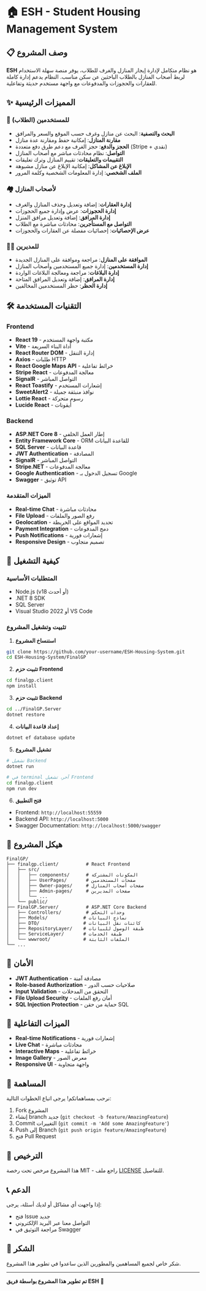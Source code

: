 # 🏠 ESH - Student Housing Management System

## 📋 وصف المشروع

**ESH** هو نظام متكامل لإدارة إيجار المنازل والغرف للطلاب، يوفر منصة سهلة الاستخدام لربط أصحاب المنازل بالطلاب الباحثين عن سكن مناسب. النظام يدعم إدارة كاملة للعقارات والحجوزات والمدفوعات مع واجهة مستخدم حديثة وتفاعلية.

## ✨ المميزات الرئيسية

### 👥 للمستخدمين (الطلاب)
- **البحث والتصفية**: البحث عن منازل وغرف حسب الموقع والسعر والمرافق
- **مقارنة المنازل**: إمكانية حفظ ومقارنة عدة منازل
- **الحجز والدفع**: حجز الغرف مع دعم طرق دفع متعددة (Stripe + نقدي)
- **التواصل**: نظام محادثات مباشر مع أصحاب المنازل
- **التقييمات والتعليقات**: تقييم المنازل وترك تعليقات
- **الإبلاغ عن المشاكل**: إمكانية الإبلاغ عن منازل مشبوهة
- **الملف الشخصي**: إدارة المعلومات الشخصية وكلمة المرور

### 🏘️ لأصحاب المنازل
- **إدارة العقارات**: إضافة وتعديل وحذف المنازل والغرف
- **إدارة الحجوزات**: عرض وإدارة جميع الحجوزات
- **إدارة المرافق**: إضافة وتعديل مرافق المنزل
- **التواصل مع المستأجرين**: محادثات مباشرة مع الطلاب
- **عرض الإحصائيات**: إحصائيات مفصلة عن العقارات والحجوزات

### 👨‍💼 للمديرين
- **الموافقة على المنازل**: مراجعة وموافقة على المنازل الجديدة
- **إدارة المستخدمين**: إدارة جميع المستخدمين وأصحاب المنازل
- **إدارة البلاغات**: مراجعة ومعالجة البلاغات الواردة
- **إدارة المرافق**: إضافة وتعديل المرافق المتاحة
- **إدارة الحظر**: حظر المستخدمين المخالفين

## 🛠️ التقنيات المستخدمة

### Frontend
- **React 19** - مكتبة واجهة المستخدم
- **Vite** - أداة البناء السريعة
- **React Router DOM** - إدارة التنقل
- **Axios** - طلبات HTTP
- **React Google Maps API** - خرائط تفاعلية
- **Stripe React** - معالجة المدفوعات
- **SignalR** - التواصل المباشر
- **React Toastify** - إشعارات المستخدم
- **SweetAlert2** - نوافذ منبثقة جميلة
- **Lottie React** - رسوم متحركة
- **Lucide React** - أيقونات

### Backend
- **ASP.NET Core 8** - إطار العمل الخلفي
- **Entity Framework Core** - ORM للقاعدة البيانات
- **SQL Server** - قاعدة البيانات
- **JWT Authentication** - المصادقة
- **SignalR** - التواصل المباشر
- **Stripe.NET** - معالجة المدفوعات
- **Google Authentication** - تسجيل الدخول بـ Google
- **Swagger** - توثيق API

### الميزات المتقدمة
- **Real-time Chat** - محادثات مباشرة
- **File Upload** - رفع الصور والملفات
- **Geolocation** - تحديد المواقع على الخريطة
- **Payment Integration** - دمج المدفوعات
- **Push Notifications** - إشعارات فورية
- **Responsive Design** - تصميم متجاوب

## 🚀 كيفية التشغيل

### المتطلبات الأساسية
- Node.js (v18 أو أحدث)
- .NET 8 SDK
- SQL Server
- Visual Studio 2022 أو VS Code

### تثبيت وتشغيل المشروع

1. **استنساخ المشروع**
```bash
git clone https://github.com/your-username/ESH-Housing-System.git
cd ESH-Housing-System/FinalGP
```

2. **تثبيت حزم Frontend**
```bash
cd finalgp.client
npm install
```

3. **تثبيت حزم Backend**
```bash
cd ../FinalGP.Server
dotnet restore
```

4. **إعداد قاعدة البيانات**
```bash
dotnet ef database update
```

5. **تشغيل المشروع**
```bash
# تشغيل Backend
dotnet run

# في terminal آخر، تشغيل Frontend
cd finalgp.client
npm run dev
```

6. **فتح التطبيق**
- Frontend: `http://localhost:55559`
- Backend API: `http://localhost:5000`
- Swagger Documentation: `http://localhost:5000/swagger`

## 📁 هيكل المشروع

```
FinalGP/
├── finalgp.client/          # React Frontend
│   ├── src/
│   │   ├── components/      # المكونات المشتركة
│   │   ├── UserPages/       # صفحات المستخدمين
│   │   ├── Owner-pages/     # صفحات أصحاب المنازل
│   │   ├── Admin-pages/     # صفحات المديرين
│   │   └── ...
│   └── public/
├── FinalGP.Server/          # ASP.NET Core Backend
│   ├── Controllers/         # وحدات التحكم
│   ├── Models/             # نماذج البيانات
│   ├── DTO/                # كائنات نقل البيانات
│   ├── RepositoryLayer/    # طبقة الوصول للبيانات
│   ├── ServiceLayer/       # طبقة الخدمات
│   └── wwwroot/            # الملفات الثابتة
└── ...
```

## 🔐 الأمان

- **JWT Authentication** - مصادقة آمنة
- **Role-based Authorization** - صلاحيات حسب الدور
- **Input Validation** - التحقق من المدخلات
- **File Upload Security** - أمان رفع الملفات
- **SQL Injection Protection** - حماية من حقن SQL

## 📱 الميزات التفاعلية

- **Real-time Notifications** - إشعارات فورية
- **Live Chat** - محادثات مباشرة
- **Interactive Maps** - خرائط تفاعلية
- **Image Gallery** - معرض الصور
- **Responsive UI** - واجهة متجاوبة

## 🤝 المساهمة

نرحب بمساهماتكم! يرجى اتباع الخطوات التالية:

1. Fork المشروع
2. إنشاء branch جديد (`git checkout -b feature/AmazingFeature`)
3. Commit التغييرات (`git commit -m 'Add some AmazingFeature'`)
4. Push إلى Branch (`git push origin feature/AmazingFeature`)
5. فتح Pull Request

## 📄 الترخيص

هذا المشروع مرخص تحت رخصة MIT - راجع ملف [LICENSE](LICENSE) للتفاصيل.

## 📞 الدعم

إذا واجهت أي مشاكل أو لديك أسئلة، يرجى:
- فتح Issue جديد
- التواصل معنا عبر البريد الإلكتروني
- مراجعة التوثيق في Swagger

## 🙏 الشكر

شكر خاص لجميع المساهمين والمطورين الذين ساعدوا في تطوير هذا المشروع.

---

**تم تطوير هذا المشروع بواسطة فريق ESH** 🚀 